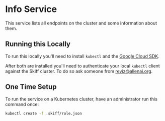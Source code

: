 # Info Service

This service lists all endpoints on the cluster and some information about them.

## Running this Locally

To run this locally you'll need to install `kubectl` and the
[Google Cloud SDK](https://cloud.google.com/sdk).

After both are installed you'll need to authenticate your local `kubectl` client against the
Skiff cluster. To do so ask someone from [reviz@allenai.org](mailto:reviz@allenai.org).

## One Time Setup

To run the service on a Kubernetes cluster, have an administrator run this command once:

```bash
kubectl create -f .skiff/role.json
```
